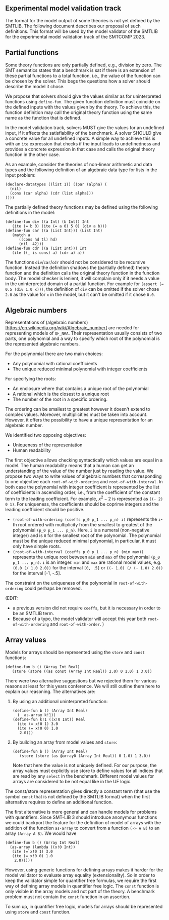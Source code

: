 ## Experimental model validation track

The format for the model output of some theories is not yet defined by the
SMTLIB. The following document describes our proposal of such definitions.
This format will be used by the
model validator of the SMTLIB for the experimental model validation track of the
SMTCOMP 2023.

## Partial functions

Some theory functions are only partially defined, e.g., division by
zero.  The SMT semantics states that a benchmark is sat if there is an
extension of these partial functions to a total function, i.e., the
value of the function can be chosen by the solver.  This begs the
questions how a solver should describe the model it chose.

We propose that solvers should give the values similar as for
uninterpreted functions using `define-fun`.  The given function definition
must coincide on the defined inputs with the values given by the
theory.  To achieve this, the function definition may call the original theory
function using the same name as the function that is defined.

In the model validation track, solvers MUST give the values for
an undefined input, if it affects the satisfiability of the benchmark.
A solver SHOULD give a concrete value for all undefined inputs.  A
simple way to achieve this is with an `ite` expression that checks if
the input leads to undefinedness and provides a concrete expression in
that case and calls the original theory function in the other case.

As an example, consider the theories of non-linear arithmetic and data
types and the following definition of an algebraic data type for lists
in the input problem:

```smt2
(declare-datatypes ((list 1)) ((par (alpha) (
  (nil)
  (cons (car alpha) (cdr (list alpha)))
))))
```

The partially defined theory functions may be defined using the following
definitions in the model:

```smt2
(define-fun div ((a Int) (b Int)) Int
   (ite (= b 0) (ite (= a 0) 5 0) (div a b)))
(define-fun car ((a (List Int))) (List Int)
   (match a
      ((cons hd tl) hd)
      (nil  42)))
(define-fun cdr ((a (List Int))) Int
   (ite ((_ is cons) a) (cdr a) a))
```

The functions `div`/`car`/`cdr` should not be considered to be recursive function.
Instead the definition shadows the (partially defined) theory function and
the definition calls the original theory function in the function body.
The model checker
is lenient, it will complain only if it needs a value in the uninterpreted
domain of a partial function. For example for `(assert (= 0.5 (div 1.0 x)))`,
the definition of `div` can be omitted if the solver chose `2.0` as the
value for `x` in the model, but it can't be omitted if it chose `0.0`.

## Algebraic numbers

Representations of (algebraic
numbers)[https://en.wikipedia.org/wiki/Algebraic_number] are needed for
representing models of `QF_NRA`. Their representation usually consists of two
parts, one polynomial and a way to specify which root of the polynomial is the
represented algebraic numbers.

For the polynomial there are two main choices:

* Any polynomial with rational coefficients
* The unique reduced minimal polynomial with integer coefficients

For specifying the roots:

* An enclosure where that contains a unique root of the polynomial
* A rational which is the closest to a unique root
* The number of the root in a specific ordering.

The ordering can be smallest to greatest however it doesn't extend to complex
values. Moreover, multiplicities must be taken into account. However, it offers
the possibility to have a unique representation for an algebraic number.

We identified two opposing objectives:
- Uniqueness of the representation
- Human readability

The first objective allows checking syntactically which values are equal in a model. The human readability means that a human can get an understanding of the value of the number just by reading the value. We propose two ways to write values of algebraic numbers that corresponding to one objective each `root-of-with-ordering` and `root-of-with-interval`. In both case the polynomial with integer coefficient is represented by the list of coefficients in ascending order, i.e., from the coefficient of the constant term to the leading coefficient.  For example, $x^2 - 2$ is represented as `((- 2) 0 1)`.  For uniqueness, the coefficients should be coprime integers and the leading coefficient should be positive.


* `(root-of-with-ordering (coeffs p_0 p_1 ... p_n) i)` represents the `i`-th root ordered with multiplicity from the smallest to greatest of the polynomial `(p_0 p_1 ... p_n)`. Here, `i` is a numeral (non-negative integer) and is `0` for the smallest root of the polynomial. The polynomial must be the unique reduced minimal polynomial, in particular, it must only have simple roots.
* `(root-of-with-interval (coeffs p_0 p_1 ... p_n) (min max))` represents the unique root between `min` and `max` of the polynomial `(p_0 p_1 ... p_n)`. `i` is an integer. `min` and `max` are rational model values, e.g. `(0.0 (/ 1.0 2.0))` for the interval `[0, .5]` or `((- 1.0) (/ (- 1.0) 2.0))` for the interval [-1, -.5].

The constraint on the uniqueness of the polynomial in `root-of-with-ordering` could perhaps be removed.

(EDIT:
  * a previous version did not require `coeffs`, but it is necessary in order to be an SMTLIB term.
  * Because of a typo, the model validator will accept this year both `root-of-with-ordering` and `root-of-with-order`.
)

## Array values

Models for arrays should be represented using the `store` and `const` functions:
   ```smt2
   (define-fun b () (Array Int Real)
      (store (store ((as const (Array Int Real)) 2.0) 0 1.0) 1 3.0))
   ```

There were two alternative suggestions but we rejected them for various reasons at least for this years conference. We will still outline them here to explain our reasoning. The alternatives are:
1. By using an additional uninterpreted function:
   ```smt2
   (define-fun b () (Array Int Real)
     (_ as-array k!1))
   (define-fun k!1 ((x!0 Int)) Real
     (ite (= x!0 1) 3.0
     (ite (= x!0 0) 1.0
      2.0)))
   ```
2. By building an array from model values and `store`:
   ```smt2
   (define-fun b () (Array Int Real)
      (store (store (as @array0 (Array Int Real)) 0 1.0) 1 3.0))
   ```
   Note that here the value is not uniquely defined.  For our purpose,
   the array values must explicitly use store to define values for all
   indices that are read by any `select` in the benchmark.
   Different model values for arrays are considered
   to be not equal like in the UF logic.

The const/store representation gives directly a constant term (that use the symbol `const` that is not defined by the SMTLIB format) when the first alternative requires to define an additional function.

 The first alternative is more general
and can handle models for problems with quantifiers. Since SMT-LIB 3 should
introduce anonymous functions we could backport the feature for the
definition of model of arrays with the addition of the function `as-array` to convert from a function `(-> A B)` to an array `(Array A B)`. We would have

```smt2
(define-fun b () (Array Int Real)
  (as-array (lambda ((x!0 Int))
   (ite (= x!0 1) 3.0
   (ite (= x!0 0) 1.0
    2.0)))))
```

However, using generic functions for defining arrays makes it harder for
the model validator to evaluate array equality (extensionality).
So in order to keep the validator simple for quantifier free formulas,
we require the first way of defining array models in quantifier free logic.
The `const` function is only visible in the array models and not part of the
theory.  A benchmark problem must not contain the `const` function in an
assertion.

To sum up, in quantifier free logic, models for arrays should be represented using `store` and `const` function.
